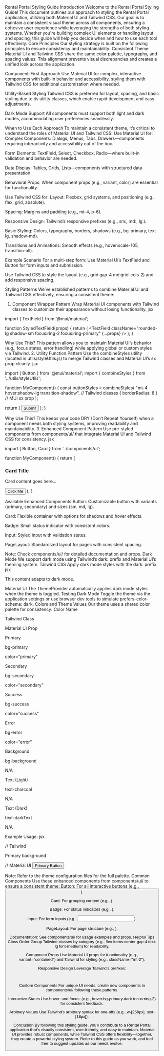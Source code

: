 Rental Portal Styling Guide
Introduction
Welcome to the Rental Portal Styling Guide! This document outlines our approach to styling the Rental Portal application, utilizing both Material UI and Tailwind CSS. Our goal is to maintain a consistent visual theme across all components, ensuring a cohesive user experience while leveraging the strengths of both styling systems. Whether you're building complex UI elements or handling layout and spacing, this guide will help you decide when and how to use each tool effectively.
Core Principles
Our styling strategy is built on the following principles to ensure consistency and maintainability:
Consistent Theme
Material UI and Tailwind CSS share the same color palette, typography, and spacing values. This alignment prevents visual discrepancies and creates a unified look across the application.

Component-First Approach
Use Material UI for complex, interactive components with built-in behavior and accessibility, styling them with Tailwind CSS for additional customization where needed.

Utility-Based Styling
Tailwind CSS is preferred for layout, spacing, and basic styling due to its utility classes, which enable rapid development and easy adjustments.

Dark Mode Support
All components must support both light and dark modes, accommodating user preferences seamlessly.

When to Use Each Approach
To maintain a consistent theme, it’s critical to understand the roles of Material UI and Tailwind CSS:
Use Material UI for:
Complex Components: Dialogs, Menus, Tabs, Drawers—components requiring interactivity and accessibility out of the box.

Form Elements: TextField, Select, Checkbox, Radio—where built-in validation and behavior are needed.

Data Display: Tables, Grids, Lists—components with structured data presentation.

Behavioral Props: When component props (e.g., variant, color) are essential for functionality.

Use Tailwind CSS for:
Layout: Flexbox, grid systems, and positioning (e.g., flex, grid, absolute).

Spacing: Margins and padding (e.g., mt-4, p-6).

Responsive Design: Tailwind’s responsive prefixes (e.g., sm:, md:, lg:).

Basic Styling: Colors, typography, borders, shadows (e.g., bg-primary, text-lg, shadow-md).

Transitions and Animations: Smooth effects (e.g., hover:scale-105, transition-all).

Example Scenario
For a multi-step form:
Use Material UI’s TextField and Button for form inputs and submission.

Use Tailwind CSS to style the layout (e.g., grid gap-4 md:grid-cols-2) and add responsive spacing.

Styling Patterns
We’ve established patterns to combine Material UI and Tailwind CSS effectively, ensuring a consistent theme:

1. Component Wrapper Pattern
   Wrap Material UI components with Tailwind classes to customize their appearance without losing functionality.
   jsx

import { TextField } from '@mui/material';

function StyledTextField(props) {
return (
<TextField
className="rounded-lg shadow-sm focus:ring-2 focus:ring-primary"
{...props}
/>
);
}

Why Use This?
This pattern allows you to maintain Material UI’s behavior (e.g., focus states, error handling) while applying global or custom styles via Tailwind. 2. Utility Function Pattern
Use the combineStyles utility (located in utils/styleUtils.js) to merge Tailwind classes and Material UI’s sx prop cleanly.
jsx

import { Button } from '@mui/material';
import { combineStyles } from '../utils/styleUtils';

function MyComponent() {
const buttonStyles = combineStyles(
"mt-4 hover:shadow-lg transition-shadow", // Tailwind classes
{ borderRadius: 8 } // MUI sx prop
);

return (
<Button
      variant="contained"
      className={buttonStyles.className}
      sx={buttonStyles.sx}
    >
Submit
</Button>
);
}

Why Use This?
This keeps your code DRY (Don’t Repeat Yourself) when a component needs both styling systems, improving readability and maintainability. 3. Enhanced Component Pattern
Use pre-styled components from components/ui/ that integrate Material UI and Tailwind CSS for consistency.
jsx

import { Button, Card } from '../components/ui';

function MyComponent() {
return (
<Card variant="primary" shadow="soft" hover>
<h3 className="text-lg font-semibold">Card Title</h3>
<p className="text-charcoal dark:text-darkText">Card content goes here...</p>
<Button variant="primary" size="md">Click Me</Button>
</Card>
);
}

Available Enhanced Components
Button: Customizable button with variants (primary, secondary) and sizes (sm, md, lg).

Card: Flexible container with options for shadows and hover effects.

Badge: Small status indicator with consistent colors.

Input: Styled input with validation states.

PageLayout: Standardized layout for pages with consistent spacing.

Note: Check components/ui/ for detailed documentation and props.
Dark Mode
We support dark mode using Tailwind’s dark: prefix and Material UI’s theming system:
Tailwind CSS
Apply dark mode styles with the dark: prefix.
jsx

<div className="bg-white dark:bg-background-dark text-charcoal dark:text-darkText">
  This content adapts to dark mode.
</div>

Material UI
The ThemeProvider automatically applies dark mode styles when the theme is toggled.
Testing Dark Mode
Toggle the theme via the application settings or use browser dev tools to simulate prefers-color-scheme: dark.
Colors and Theme Values
Our theme uses a shared color palette for consistency:
Color Name

Tailwind Class

Material UI Prop

Primary

bg-primary

color="primary"

Secondary

bg-secondary

color="secondary"

Success

bg-success

color="success"

Error

bg-error

color="error"

Background

bg-background

N/A

Text (Light)

text-charcoal

N/A

Text (Dark)

text-darkText

N/A

Example Usage:
jsx

// Tailwind

<div className="bg-primary text-white">Primary background</div>

// Material UI
<Button color="primary" variant="contained">Primary Button</Button>

Note: Refer to the theme configuration files for the full palette.
Common Components
Use these enhanced components from components/ui/ to ensure a consistent theme:
Button: For all interactive buttons (e.g., <Button variant="primary" size="md">).

Card: For grouping content (e.g., <Card variant="primary" shadow="soft">).

Badge: For status indicators (e.g., <Badge color="success">).

Input: For form inputs (e.g., <Input variant="outlined">).

PageLayout: For page structure (e.g., <PageLayout>).

Documentation: See components/ui/ for usage examples and props.
Helpful Tips
Class Order
Group Tailwind classes by category (e.g., flex items-center gap-4 text-lg font-medium) for readability.

Component Props
Use Material UI props for functionality (e.g., variant="contained") and Tailwind for styling (e.g., className="mt-2").

Responsive Design
Leverage Tailwind’s prefixes: <div className="flex flex-col md:flex-row gap-4">.

Custom Components
For unique UI needs, create new components in components/ui/ following these patterns.

Interactive States
Use hover: and focus: (e.g., hover:bg-primary-dark focus:ring-2) for consistent feedback.

Arbitrary Values
Use Tailwind’s arbitrary syntax for one-offs (e.g., w-[250px], text-[18px]).

Conclusion
By following this styling guide, you’ll contribute to a Rental Portal application that’s visually consistent, user-friendly, and easy to maintain. Material UI provides robust components, while Tailwind CSS offers flexibility—together, they create a powerful styling system. Refer to this guide as you work, and feel free to suggest updates as our needs evolve.
